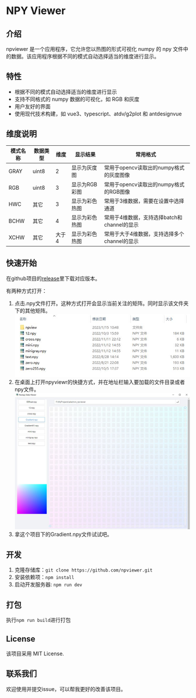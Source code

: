 # NPY Viewer

## 介绍
npviewer 是一个应用程序，它允许您以热图的形式可视化 numpy 的 npy 文件中的数据。该应用程序根据不同的模式自动选择适当的维度进行显示。

## 特性
- 根据不同的模式自动选择适当的维度进行显示
- 支持不同格式的 numpy 数据的可视化，如 RGB 和灰度
- 用户友好的界面
- 使用现代技术构建，如 vue3、typescript、atdv/g2plot 和 antdesignvue

## 维度说明
| 模式名称 | 数据类型 | 维度 | 显示结果 | 常用格式 |
| --- | --- | --- | --- | --- |
| GRAY | uint8 | 2 | 显示为灰度图 | 常用于opencv读取出的numpy格式的灰度图像 |
| RGB | uint8 | 3 | 显示为RGB彩图 | 常用于opencv读取出的numpy格式的RGB图像 |
| HWC | 其它 | 3 | 显示为彩色热图 | 常用于3维数据，需要在设置中选择通道 |
| BCHW | 其它 | 4 | 显示为彩色热图 | 常用于4维数据，支持选择batch和channel的显示 |
| XCHW | 其它 | 大于4 | 显示为彩色热图 | 常用于大于4维数据，支持选择多个channel的显示 |

## 快速开始
在github项目的[release](https://github.com/rximg/npviewer/releases)里下载对应版本。

有两种方式打开：

1. 点击.npy文件打开。这种方式打开会显示当前关注的矩阵。同时显示该文件夹下的其他矩阵。
   <img src="./doc/openfile.jpg" alt="openfile">
2. 在桌面上打开npyviewr的快捷方式，并在地址栏输入要加载的文件目录或者npy文件。
   <img src="./doc/viewbydir.jpg" alt="viewbydir">
3. 拿这个项目下的Gradient.npy文件试试吧。


## 开发
1. 克隆存储库：`git clone https://github.com/npviewer.git`
2. 安装依赖项：`npm install`
3. 启动开发服务器: `npm run dev`

## 打包
执行`npm run build`进行打包


## License
该项目采用 MIT License.

## 联系我们
欢迎使用并提交issue，可以帮我更好的改善该项目。

